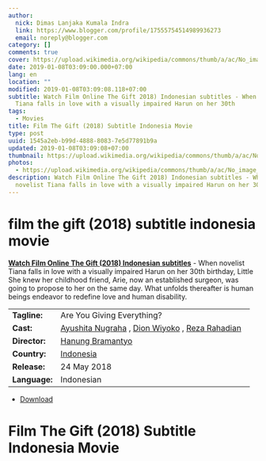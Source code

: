 ```yaml
---
author:
  nick: Dimas Lanjaka Kumala Indra
  link: https://www.blogger.com/profile/17555754514989936273
  email: noreply@blogger.com
category: []
comments: true
cover: https://upload.wikimedia.org/wikipedia/commons/thumb/a/ac/No_image_available.svg/2048px-No_image_available.svg.png
date: 2019-01-08T03:09:00.000+07:00
lang: en
location: ""
modified: 2019-01-08T03:09:08.118+07:00
subtitle: Watch Film Online The Gift 2018) Indonesian subtitles - When novelist
  Tiana falls in love with a visually impaired Harun on her 30th
tags:
  - Movies
title: Film The Gift (2018) Subtitle Indonesia Movie
type: post
uuid: 1545a2eb-b99d-4888-8083-7e5d77891b9a
updated: 2019-01-08T03:09:08+07:00
thumbnail: https://upload.wikimedia.org/wikipedia/commons/thumb/a/ac/No_image_available.svg/2048px-No_image_available.svg.png
photos:
  - https://upload.wikimedia.org/wikipedia/commons/thumb/a/ac/No_image_available.svg/2048px-No_image_available.svg.png
description: Watch Film Online The Gift 2018) Indonesian subtitles - When
  novelist Tiana falls in love with a visually impaired Harun on her 30th
---
```


<h1 for="title" class="notranslate">film the gift (2018) subtitle indonesia  movie</h1>  <div>  <div class="entry-content entry-content-single" itemprop="description">  <p> <span class="notranslate"> <strong><a href="http://web-manajemen.blogspot.com/p/search.html?q=the%20gift%202018">Watch Film Online The Gift (2018) Indonesian subtitles</a></strong> - When novelist Tiana falls in love with a visually impaired Harun on her 30th birthday, Little She knew her childhood friend, Arie, now an established surgeon, was going to propose to her on the same day.</span> <span class="notranslate"> What unfolds thereafter is human beings endeavor to redefine love and human disability.</span> </p>  <table>  <tbody><tr>  <td width="20%"> <span class="notranslate"> <strong>Tagline:</strong></span> </td>  <td> <span class="notranslate"> Are You Giving Everything?</span> </td>  </tr>  <tr>  <td width="20%"> <span class="notranslate"> <strong>Cast:</strong></span> </td>  <td> <span class="notranslate"> <span><span><a href="http://web-manajemen.blogspot.com/p/search.html?q=cast%20ayushita%20nugraha" rel="tag">Ayushita Nugraha</a></span></span> , <span><span><a href="http://web-manajemen.blogspot.com/p/search.html?q=cast%20dion%20wiyoko" rel="tag">Dion Wiyoko</a></span></span> , <span><span><a href="http://web-manajemen.blogspot.com/p/search.html?q=cast%20reza%20rahadian" rel="tag">Reza Rahadian</a></span></span></span> </td>  </tr>  <tr>  <td width="20%"> <span class="notranslate"> <strong>Director:</strong></span> </td>  <td> <span class="notranslate"> <span><span><a href="http://web-manajemen.blogspot.com/p/search.html?q=director%20hanung%20bramantyo" rel="tag">Hanung Bramantyo</a></span></span></span> </td>  </tr>  <tr>  <td width="20%"> <span class="notranslate"> <strong>Country:</strong></span> </td>  <td> <span class="notranslate"> <span><a href="http://web-manajemen.blogspot.com/p/search.html?q=country%20indonesia" rel="tag">Indonesia</a></span></span> </td>  </tr>  <tr>  <td width="20%"> <span class="notranslate"> <strong>Release:</strong></span> </td>  <td><time itemprop="dateCreated" datetime="2018-05-24T00:00:00+00:00"><span class="notranslate"> <span>24 May 2018</span></span> </time></td>  </tr>  <tr>  <td width="20%"> <span class="notranslate"> <strong>Language:</strong></span> </td>  <td> <span class="notranslate"> <span property="inLanguage">Indonesian</span></span> </td>  </tr>  </tbody></table>  <p></p>  <div id="download" class="gmr-download-wrap clearfix"><ul class="list-inline gmr-download-list clearfix"><li> <a href="https://www.webmanajemen.com/page/safelink.html?url=aHR0cDovL2xpbmtzaHJpbmsubmV0LzdhT2NQSw==" class="button" rel="nofollow" target="_blank" title="Download link 1 The Gift (2018)"><span class="icon_download" aria-hidden="true"></span></a> <span class="notranslate"> <a href="https://www.webmanajemen.com/page/safelink.html?url=aHR0cDovL2xpbmtzaHJpbmsubmV0LzdhT2NQSw==" class="button" rel="nofollow" target="_blank" title="Download link 1 The Gift (2018)">Download</a></span> </li></ul></div>  <div class="gmr-grid idmuvi-core"><div class="row grid-container"><div class="clearfix"></div></div></div>  </div>  <h1 for="title"> <span class="notranslate"> Film The Gift (2018) Subtitle Indonesia Movie</span> </h1>  </div>  <script src="https://codepen.io/dimaslanjaka/pen/aQRrbR.js"></script>